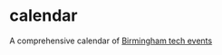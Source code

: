 calendar
========

A comprehensive calendar of [Birmingham tech events](https://calendar.birmingham.io)
